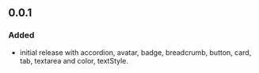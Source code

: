 ## 0.0.1

### Added

- initial release with accordion, avatar, badge, breadcrumb, button, card, tab, textarea and color, textStyle.